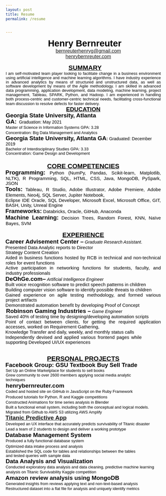 ```yaml
---
layout: post
title: Resume
permalink: /resume


---
```


<p style='margin-top:0in;margin-right:0in;margin-bottom:.0001pt;margin-left:13.05pt;line-height:107%;font-size:15px;font-family:"Calibri",sans-serif;color:black;text-align:center;'><strong><span style="font-size:29px;line-height:107%;">Henry Bernreuter&nbsp;</span></strong></p>
<p style='margin-top:0in;margin-right:34.65pt;margin-bottom:.0001pt;margin-left:.95pt;line-height:108%;font-size:15px;font-family:"Calibri",sans-serif;color:black;text-align:center;text-indent:58.35pt;'><a href="mailto:bernreuterhenryg@gmail.com"><span style="font-size:16px;line-height:108%;">bernreuterhenryg@gmail.com</span></a></p>
<p style='margin-top:0in;margin-right:34.65pt;margin-bottom:.0001pt;margin-left:.95pt;line-height:108%;font-size:15px;font-family:"Calibri",sans-serif;color:black;text-align:center;text-indent:58.35pt;'><a href="file:///C%3A/Users/bernr/Desktop/Resume/henrybernreuter.com"><span style="font-size:16px;line-height:108%;">henrybernreuter.com</span></a></p>
<p style='margin-top:0in;margin-right:34.65pt;margin-bottom:.0001pt;margin-left:.95pt;line-height:108%;font-size:15px;font-family:"Calibri",sans-serif;color:black;text-align:justify;text-indent:58.35pt;'><span style="font-size:16px;line-height:108%;">&nbsp;</span></p>
<p style='margin-top:0in;margin-right:34.65pt;margin-bottom:.0001pt;margin-left:0in;line-height:108%;font-size:15px;font-family:"Calibri",sans-serif;color:black;text-align:center;'><strong><span style="font-size:16px;line-height:108%;">&nbsp; &nbsp; &nbsp; &nbsp; &nbsp; &nbsp; &nbsp;</span></strong><strong><u><span style="font-size:21px;line-height:108%;">SUMMARY</span></u></strong></p>
<p style='margin-top:0in;margin-right:0in;margin-bottom:.25pt;margin-left:.45pt;line-height:106%;font-size:15px;font-family:"Calibri",sans-serif;color:black;text-align:justify;text-indent:-.5pt;'><span style="font-size:13px;line-height:106%;">I am self-motivated team player looking to facilitate change in a business environment using artificial intelligence and machine learning algorithms. I have industry experience in advanced analytics by means of structured and unstructured data, as well as software development by means of the Agile methodology. I am skilled in advanced data programming, application development, data modeling, machine learning, project management, Tableau, SPARK, Python, and Hadoop. I am experienced in handling both process-centric and customer-centric technical needs, facilitating cross-functional team discussion to resolve defects for faster delivery.&nbsp;</span>&nbsp;</p>
<h1 style='margin-top:0in;margin-right:0in;margin-bottom:.0001pt;margin-left:.45pt;text-indent:-.5pt;line-height:107%;font-size:16px;font-family:"Calibri",sans-serif;color:black;text-decoration:underline;text-align:center;'><span style="font-size:19px;line-height:107%;">EDUCATION</span></h1>
<p style="margin: 0in 120.7pt 0.05pt 0.45pt; line-height: 106%; font-size: 15px; font-family: Calibri, sans-serif; color: black; text-indent: -0.5pt; text-align: left;"><strong><span style="font-size:19px;line-height:106%;">Georgia State University, Atlanta GA:</span></strong><strong><span style='font-size:14px;line-height:106%;font-family:"Arial",sans-serif;'>&nbsp;</span></strong><span style='font-size:14px;line-height:106%;font-family:"Arial",sans-serif;'>&nbsp;Graduation: May 2021</span></p>
<p style="margin: 0in 120.7pt 0.05pt 0.45pt; line-height: 106%; font-size: 15px; font-family: Calibri, sans-serif; color: black; text-indent: -0.5pt; text-align: left;"><span style="font-size: 13px;">Master</span><span style="font-size:13px;line-height:106%;">&nbsp;of Science in Information Systems GPA: 3.28&nbsp;</span>&nbsp;</p>
<p style="margin: 0in 0in 0.3pt 0.45pt; line-height: 106%; font-size: 15px; font-family: Calibri, sans-serif; color: black; text-indent: -0.5pt; text-align: left;"><span style="font-size:13px;line-height:106%;">Concentration: Big Data Management and Analytics&nbsp;</span>&nbsp;</p>
<p style='margin-top:0in;margin-right:0in;margin-bottom:.0001pt;margin-left:0in;line-height:107%;font-size:15px;font-family:"Calibri",sans-serif;color:black;'><strong><span style="font-size:19px;line-height:107%;">Georgia State University, Atlanta GA</span></strong><strong><span style="font-size:14px;line-height:107%;">:</span></strong><strong><span style='font-size:14px;line-height:107%;font-family:"Arial",sans-serif;'>&nbsp;</span></strong><span style='font-size:14px;line-height:107%;font-family:"Arial",sans-serif;'>Graduated: December 2019&nbsp;</span>&nbsp;</p>
<p style='margin-top:0in;margin-right:0in;margin-bottom:.15pt;margin-left:.45pt;line-height:106%;font-size:15px;font-family:"Calibri",sans-serif;color:black;text-indent:-.5pt;'><span style="font-size:13px;line-height:106%;">Bachelor of Interdisciplinary Studies GPA: 3.33&nbsp;</span>&nbsp;</p>
<p style='margin-top:0in;margin-right:0in;margin-bottom:2.75pt;margin-left:.45pt;line-height:106%;font-size:15px;font-family:"Calibri",sans-serif;color:black;text-indent:-.5pt;'><span style="font-size:13px;line-height:106%;">Concentration: Game Design and Development &nbsp;</span></p>
<p style='margin-top:0in;margin-right:0in;margin-bottom:2.5pt;margin-left:.25pt;line-height:107%;font-size:15px;font-family:"Calibri",sans-serif;color:black;'>&nbsp;</p>
<h1 style='margin-top:0in;margin-right:0in;margin-bottom:.0001pt;margin-left:.45pt;text-indent:-.5pt;line-height:107%;font-size:16px;font-family:"Calibri",sans-serif;color:black;text-decoration:underline;text-align:center;'><span style="font-size:21px;line-height:107%;">CORE COMPETENCIES</span></h1>
<p style='margin-top:0in;margin-right:0in;margin-bottom:.35pt;margin-left:0in;line-height:109%;font-size:15px;font-family:"Calibri",sans-serif;color:black;text-align:justify;text-indent:-.5pt;'><strong><span style="font-size:19px;line-height:109%;">Programming:</span></strong> Python (NumPy, Pandas, Scikit-learn, Matplotlib, NLTK), R Programming, SQL, HTML, CSS, Java, MongoDB, PySpark, JSON &nbsp;</p>
<p style='margin-top:0in;margin-right:0in;margin-bottom:.35pt;margin-left:0in;line-height:109%;font-size:15px;font-family:"Calibri",sans-serif;color:black;text-align:justify;text-indent:-.5pt;'><strong><span style="font-size:19px;line-height:109%;">Tools:</span></strong> Tableau, R Studio, Adobe Illustrator, Adobe Premiere, Adobe Elements, Neo4j, SQL Server, Jupiter Notebook, &nbsp;</p>
<p style='margin-top:0in;margin-right:0in;margin-bottom:.35pt;margin-left:0in;line-height:109%;font-size:15px;font-family:"Calibri",sans-serif;color:black;text-align:justify;text-indent:-.5pt;'>Eclipse IDE Oracle, SQL Developer, Microsoft Excel, Microsoft Office, GIT, BASH, Unity, Unreal Engine &nbsp;</p>
<p style='margin-top:0in;margin-right:0in;margin-bottom:.35pt;margin-left:0in;line-height:109%;font-size:15px;font-family:"Calibri",sans-serif;color:black;text-align:justify;text-indent:-.5pt;'><strong><span style="font-size:19px;line-height:109%;">Frameworks:</span>&nbsp;</strong>Databricks, Oracle, GitHub, Anaconda &nbsp;&nbsp;</p>
<p style='margin-top:0in;margin-right:0in;margin-bottom:.35pt;margin-left:0in;line-height:109%;font-size:15px;font-family:"Calibri",sans-serif;color:black;text-align:justify;text-indent:-.5pt;'><strong><span style="font-size:19px;line-height:109%;">Machine Learning:</span>&nbsp;</strong>Decision Trees, Random Forest, KNN, Na&iuml;ve Bayes, SVM &nbsp;</p>
<p style='margin-top:0in;margin-right:0in;margin-bottom:1.45pt;margin-left:.25pt;line-height:107%;font-size:15px;font-family:"Calibri",sans-serif;color:black;'>&nbsp;</p>
<h1 style='margin-top:0in;margin-right:0in;margin-bottom:.0001pt;margin-left:.45pt;text-indent:-.5pt;line-height:107%;font-size:16px;font-family:"Calibri",sans-serif;color:black;text-decoration:underline;text-align:center;'><span style="font-size:21px;line-height:107%;">EXPERIENCE</span></h1>
<p style='margin-top:0in;margin-right:0in;margin-bottom:.35pt;margin-left:0in;line-height:107%;font-size:15px;font-family:"Calibri",sans-serif;color:black;text-align:justify;text-indent:-.5pt;'><strong><span style="font-size:19px;line-height:107%;">Career Advisement Center &ndash;</span></strong><strong><span style="font-size:14px;line-height:107%;">&nbsp;</span></strong><em><span style="font-size:14px;line-height:107%;">Graduate Research Assistant</span></em>.</p>
<p style='margin-top:0in;margin-right:0in;margin-bottom:.35pt;margin-left:0in;line-height:109%;font-size:15px;font-family:"Calibri",sans-serif;color:black;text-align:justify;text-indent:-.5pt;'>Presented Data Analytic reports to Director</p>
<p style='margin-top:0in;margin-right:0in;margin-bottom:.35pt;margin-left:0in;line-height:109%;font-size:15px;font-family:"Calibri",sans-serif;color:black;text-align:justify;text-indent:-.5pt;'>Strategy Content Creation</p>
<p style='margin-top:0in;margin-right:0in;margin-bottom:.35pt;margin-left:0in;line-height:109%;font-size:15px;font-family:"Calibri",sans-serif;color:black;text-align:justify;text-indent:-.5pt;'>Aided in business functions hosted by RCB in technical and non-technical roles for event functions</p>
<p style='margin-top:0in;margin-right:0in;margin-bottom:.35pt;margin-left:0in;line-height:109%;font-size:15px;font-family:"Calibri",sans-serif;color:black;text-align:justify;text-indent:-.5pt;'>Active participation in networking functions for students, faculty, and industry professionals</p>
<p style='margin-top:0in;margin-right:0in;margin-bottom:.35pt;margin-left:0in;line-height:107%;font-size:15px;font-family:"Calibri",sans-serif;color:black;text-align:justify;text-indent:-.5pt;'><strong><span style="font-size:19px;line-height:107%;">DeOhGe.com&ndash;</span></strong><strong><span style="font-size:14px;line-height:107%;">&nbsp;</span></strong><em><span style="font-size:14px;line-height:107%;">Artificial Intelligence Engineer</span></em></p>
<p style='margin-top:0in;margin-right:0in;margin-bottom:.35pt;margin-left:0in;line-height:109%;font-size:15px;font-family:"Calibri",sans-serif;color:black;text-align:justify;text-indent:-.5pt;'>Built voice recognition software to predict speech patterns in children</p>
<p style='margin-top:0in;margin-right:0in;margin-bottom:.35pt;margin-left:0in;line-height:109%;font-size:15px;font-family:"Calibri",sans-serif;color:black;text-align:justify;text-indent:-.5pt;'>Building computer vision software to identify possible threats to children</p>
<p style='margin-top:0in;margin-right:0in;margin-bottom:.35pt;margin-left:0in;line-height:109%;font-size:15px;font-family:"Calibri",sans-serif;color:black;text-align:justify;text-indent:-.5pt;'>Gained experience on agile testing methodology, and formed various project artifacts</p>
<p style='margin-top:0in;margin-right:0in;margin-bottom:.35pt;margin-left:0in;line-height:109%;font-size:15px;font-family:"Calibri",sans-serif;color:black;text-align:justify;text-indent:-.5pt;'>Demonstrated automation benefit by developing Proof of Concept</p>
<p style='margin-top:0in;margin-right:0in;margin-bottom:.1pt;margin-left:.95pt;line-height:107%;font-size:15px;font-family:"Calibri",sans-serif;color:black;text-align:justify;'><strong><span style="font-size:19px;line-height:107%;">Robinson Gaming Industries &ndash;</span></strong><em><span style="font-size:14px;line-height:107%;">&nbsp;Game Engineer</span></em></p>
<p style='margin-top:0in;margin-right:0in;margin-bottom:.35pt;margin-left:0in;line-height:109%;font-size:15px;font-family:"Calibri",sans-serif;color:black;text-align:justify;text-indent:-.5pt;'>Saved 40% of testing time by designing/developing automation scripts</p>
<p style='margin-top:0in;margin-right:0in;margin-bottom:.35pt;margin-left:0in;line-height:109%;font-size:15px;font-family:"Calibri",sans-serif;color:black;text-align:justify;text-indent:-.5pt;'>Point of contact between clients, for getting the required application accesses, worked on Requirement Gathering,</p>
<p style='margin-top:0in;margin-right:0in;margin-bottom:.35pt;margin-left:0in;line-height:109%;font-size:15px;font-family:"Calibri",sans-serif;color:black;text-align:justify;text-indent:-.5pt;'>Knowledge Transfer and daily, weekly, and monthly status calls</p>
<p style='margin-top:0in;margin-right:46.6pt;margin-bottom:.35pt;margin-left:0in;line-height:109%;font-size:15px;font-family:"Calibri",sans-serif;color:black;text-align:justify;text-indent:-.5pt;'>Independently devised and applied various frontend pages while supporting Developed UI/UX experiences</p>
<p style='margin-top:0in;margin-right:0in;margin-bottom:.45pt;margin-left:.25pt;line-height:107%;font-size:15px;font-family:"Calibri",sans-serif;color:black;text-align:justify;'>&nbsp;</p>
<p style='margin-top:0in;margin-right:0in;margin-bottom:.0001pt;margin-left:.25pt;line-height:107%;font-size:15px;font-family:"Calibri",sans-serif;color:black;'>&nbsp;</p>
<h1 style='margin-top:0in;margin-right:0in;margin-bottom:.0001pt;margin-left:.45pt;text-indent:-.5pt;line-height:107%;font-size:16px;font-family:"Calibri",sans-serif;color:black;text-decoration:underline;text-align:center;'><span style="font-size:21px;line-height:107%;">PERSONAL PROJECTS</span></h1>
<h2 style="margin: 0in 0in 0.0001pt; text-indent: -0.5pt; line-height: 1; font-size: 15px; font-family: Calibri, sans-serif; color: black;"><span style="font-size:19px;line-height:107%;">Facebook Group: GSU Textbook Buy Sell Trade &nbsp; &nbsp; &nbsp;</span></h2>
<p style="margin: 0in 0in 1.45pt 0.45pt; line-height: 1; font-size: 15px; font-family: Calibri, sans-serif; color: black; text-indent: -0.5pt;"><span style="font-size:13px;line-height:106%;">Set Up an Online Marketplace for students to sell books &nbsp;</span></p>
<p style="margin: 0in 59.95pt 0.0001pt 0.25pt; line-height: 1; font-size: 15px; font-family: Calibri, sans-serif; color: black;"><span style="font-size:13px;line-height:112%;">Grew community to over 2600 members applying social media analytic techniques&nbsp;</span></p>
<p style="margin: 0in 59.95pt 0.0001pt 0.25pt; line-height: 1; font-size: 15px; font-family: Calibri, sans-serif; color: black;"><strong><span style="font-size:19px;line-height:112%;">henrybernreuter.com &nbsp; &nbsp;</span></strong><span style="font-size:19px;line-height:112%;">&nbsp;</span></p>
<p style="margin: 0in 0in 1.45pt 0.45pt; line-height: 1; font-size: 15px; font-family: Calibri, sans-serif; color: black; text-indent: -0.5pt;"><span style="font-size:13px;line-height:106%;">Coded and hosted site on GitHub in JavaScript on the Ruby Framework&nbsp;</span>&nbsp;</p>
<p style="margin: 0in 0in 1.45pt 0.45pt; line-height: 1; font-size: 15px; font-family: Calibri, sans-serif; color: black; text-indent: -0.5pt;"><span style="font-size:13px;line-height:106%;">Produced tutorials for Python, R and Kaggle competitions &nbsp;</span>&nbsp;</p>
<p style="margin: 0in 0in 1.45pt 0.45pt; line-height: 1; font-size: 15px; font-family: Calibri, sans-serif; color: black; text-indent: -0.5pt;"><span style="font-size:13px;line-height:106%;">Constructed Animations for time series analysis in Blender&nbsp;</span>&nbsp;</p>
<p style="margin: 0in 0in 1.45pt 0.45pt; line-height: 1; font-size: 15px; font-family: Calibri, sans-serif; color: black; text-indent: -0.5pt;"><span style="font-size:13px;line-height:106%;">Built a functional email system, including both the conceptual and logical models. &nbsp;&nbsp;</span></p>
<p style="margin: 0in 0in 1.45pt 0.45pt; line-height: 1; font-size: 15px; font-family: Calibri, sans-serif; color: black; text-indent: -0.5pt;"><span style="font-size:13px;line-height:106%;">Migrated from Github to AWS S3 utilizing AWS Amplify</span></p>
<h2 style="margin: 0in 0in 0.0001pt; text-indent: -0.5pt; line-height: 1; font-size: 15px; font-family: Calibri, sans-serif; color: black;"><span style="font-size:19px;line-height:107%;"><a href="https://github.com/HenryBernreuter/titanicapp">Titanic Predictive App</a></span></h2>
<p style="margin: 0in 0in 1.45pt 0.45pt; line-height: 1; font-size: 15px; font-family: Calibri, sans-serif; color: black; text-indent: -0.5pt;"><span style="font-size:13px;line-height:106%;">Developed an UX interface that accurately predicts survivability of Titanic disaster &nbsp;</span>&nbsp;</p>
<p style="margin: 0in 0in 1.45pt 0.45pt; line-height: 1; font-size: 15px; font-family: Calibri, sans-serif; color: black; text-indent: -0.5pt;"><span style="font-size:13px;line-height:106%;">Lead a team of 2 students to design and deliver a working prototype &nbsp; &nbsp; &nbsp;</span>&nbsp;</p>
<h2 style="margin: 0in 0in 0.0001pt; text-indent: -0.5pt; line-height: 1; font-size: 15px; font-family: Calibri, sans-serif; color: black;"><span style="font-size:19px;line-height:107%;">Database Management System &nbsp;</span></h2>
<p style="margin: 0in 0in 1.45pt 0.45pt; line-height: 1; font-size: 15px; font-family: Calibri, sans-serif; color: black; text-indent: -0.5pt;"><span style="font-size:13px;line-height:106%;">Produced a fully functional database system&nbsp;</span>&nbsp;</p>
<p style="margin: 0in 0in 1.45pt 0.45pt; line-height: 1; font-size: 15px; font-family: Calibri, sans-serif; color: black; text-indent: -0.5pt;"><span style="font-size:13px;line-height:106%;">Optimized data intake process and analysis&nbsp;</span>&nbsp;</p>
<p style="margin: 0in 52.6pt 1.45pt 0.45pt; line-height: 1; font-size: 15px; font-family: Calibri, sans-serif; color: black; text-indent: -0.5pt;"><span style="font-size:13px;line-height:106%;">Established the SQL code for tables and relationships between the tables and tested queries with sample data&nbsp;</span></p>
<p style="margin: 0in 52.6pt 1.45pt 0.45pt; line-height: 1; font-size: 15px; font-family: Calibri, sans-serif; color: black; text-indent: -0.5pt;"><strong><span style="font-size:19px;line-height:106%;">Data Analysis and Visualization&nbsp;</span></strong><span style="font-size:19px;line-height:106%;">&nbsp;</span></p>
<p style="margin: 0in 0in 1.45pt 0.45pt; line-height: 1; font-size: 15px; font-family: Calibri, sans-serif; color: black; text-indent: -0.5pt;"><span style="font-size:13px;line-height:106%;">Conducted exploratory data analysis and data cleaning, predictive machine learning analysis on Titanic Survivability Kaggle competition&nbsp;</span>&nbsp;</p>
<h2 style="margin: 0in 0in 0.0001pt; text-indent: -0.5pt; line-height: 1; font-size: 15px; font-family: Calibri, sans-serif; color: black;"><span style="font-size:19px;line-height:107%;">Amazon review analysis using MongoDB &nbsp;</span></h2>
<p style="margin: 0in 0in 1.45pt 0.45pt; line-height: 1; font-size: 15px; font-family: Calibri, sans-serif; color: black; text-indent: -0.5pt;"><span style="font-size:13px;line-height:106%;">Generated insights from reviews applying text and non-text-based analysis&nbsp;</span>&nbsp;</p>
<p style="margin: 0in 0in 1.45pt 0.45pt; line-height: 1; font-size: 15px; font-family: Calibri, sans-serif; color: black; text-indent: -0.5pt;"><span style="font-size:13px;line-height:106%;">Restructured dataset into a flat file for analysis and uniquely identify metrics&nbsp;</span> </p>
<p style='margin-top:0in;margin-right:0in;margin-bottom:1.65pt;margin-left:.95pt;line-height:107%;font-size:15px;font-family:"Calibri",sans-serif;color:black;'>&nbsp;&nbsp;</p>
<p style='margin-top:0in;margin-right:516.8pt;margin-bottom:.0001pt;margin-left:.95pt;line-height:118%;font-size:15px;font-family:"Calibri",sans-serif;color:black;'>&nbsp; <strong>&nbsp;</strong>&nbsp;</p>
<p style='margin-top:0in;margin-right:0in;margin-bottom:1.45pt;margin-left:.95pt;line-height:107%;font-size:15px;font-family:"Calibri",sans-serif;color:black;'>&nbsp;&nbsp;</p>
<p style='margin-top:0in;margin-right:0in;margin-bottom:1.95pt;margin-left:.95pt;line-height:107%;font-size:15px;font-family:"Calibri",sans-serif;color:black;'>&nbsp;&nbsp;</p>
<p style='margin-top:0in;margin-right:0in;margin-bottom:1.45pt;margin-left:.95pt;line-height:107%;font-size:15px;font-family:"Calibri",sans-serif;color:black;'><span style="font-size:14px;line-height:107%;">&nbsp;&nbsp;</span> &nbsp;</p>
<p style='margin-top:0in;margin-right:0in;margin-bottom:.35pt;margin-left:.95pt;line-height:107%;font-size:15px;font-family:"Calibri",sans-serif;color:black;'><strong>&nbsp;</strong>&nbsp;</p>
<p style='margin-top:0in;margin-right:0in;margin-bottom:.5pt;margin-left:.95pt;line-height:107%;font-size:15px;font-family:"Calibri",sans-serif;color:black;'><span style="font-size:13px;line-height:107%;">&nbsp;</span>&nbsp;</p>
<p style='margin-top:0in;margin-right:0in;margin-bottom:2.25pt;margin-left:.95pt;line-height:107%;font-size:15px;font-family:"Calibri",sans-serif;color:black;'><span style="font-size:13px;line-height:107%;">&nbsp;</span>&nbsp;</p>
<p style='margin-top:0in;margin-right:0in;margin-bottom:.0001pt;margin-left:.95pt;line-height:107%;font-size:15px;font-family:"Calibri",sans-serif;color:black;'><span style="font-size:16px;line-height:107%;">&nbsp;</span>&nbsp;</p>
<p style='margin-top:0in;margin-right:0in;margin-bottom:.35pt;margin-left:.95pt;line-height:107%;font-size:15px;font-family:"Calibri",sans-serif;color:black;'>&nbsp;&nbsp;</p>
<p style='margin-top:0in;margin-right:0in;margin-bottom:1.85pt;margin-left:.95pt;line-height:107%;font-size:15px;font-family:"Calibri",sans-serif;color:black;'>&nbsp;&nbsp;</p>
<p style='margin-top:0in;margin-right:0in;margin-bottom:.0001pt;margin-left:3.1pt;line-height:107%;font-size:15px;font-family:"Calibri",sans-serif;color:black;'><span style="font-size:16px;line-height:107%;">&nbsp;</span>&nbsp;</p>
<p style='margin-top:0in;margin-right:0in;margin-bottom:.0001pt;margin-left:3.1pt;line-height:107%;font-size:15px;font-family:"Calibri",sans-serif;color:black;'>&nbsp; &nbsp;</p>
<p style='margin-top:0in;margin-right:0in;margin-bottom:.2pt;margin-left:3.1pt;line-height:107%;font-size:15px;font-family:"Calibri",sans-serif;color:black;'>&nbsp;&nbsp;</p>
<p style='margin-top:0in;margin-right:0in;margin-bottom:10.2pt;margin-left:.7pt;line-height:107%;font-size:15px;font-family:"Calibri",sans-serif;color:black;'><span style='font-size:14px;line-height:107%;font-family:"Arial",sans-serif;'>&nbsp;</span>&nbsp;</p>
<p style='margin-top:0in;margin-right:0in;margin-bottom:.0001pt;margin-left:.95pt;line-height:107%;font-size:15px;font-family:"Calibri",sans-serif;color:black;'><span style="font-size:16px;line-height:107%;">&nbsp;</span>&nbsp;</p>
<p style='margin-top:0in;margin-right:0in;margin-bottom:4.95pt;margin-left:.7pt;line-height:107%;font-size:15px;font-family:"Calibri",sans-serif;color:black;'><span style="font-size:16px;line-height:107%;">&nbsp;</span>&nbsp;</p>
<p style='margin-top:0in;margin-right:0in;margin-bottom:.0001pt;margin-left:18.95pt;line-height:107%;font-size:15px;font-family:"Calibri",sans-serif;color:black;'>&nbsp; &nbsp;</p>
<p style='margin-top:0in;margin-right:0in;margin-bottom:.0001pt;margin-left:18.95pt;line-height:107%;font-size:15px;font-family:"Calibri",sans-serif;color:black;'>&nbsp; &nbsp;</p>
<p style='margin-top:0in;margin-right:0in;margin-bottom:.65pt;margin-left:1.2pt;line-height:107%;font-size:15px;font-family:"Calibri",sans-serif;color:black;'><span style="font-size:14px;line-height:107%;">&nbsp;</span>&nbsp;</p>
<p style='margin-top:0in;margin-right:0in;margin-bottom:.0001pt;margin-left:.95pt;line-height:107%;font-size:15px;font-family:"Calibri",sans-serif;color:black;'>&nbsp; &nbsp;</p>
